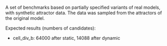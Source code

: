 A set of benchmarks based on partially specified variants of real models, with synthetic attractor data.
The data was sampled from the attractors of the original model.

Expected results (numbers of candidates):
- cell_div_b: 64000 after static, 14088 after dynamic